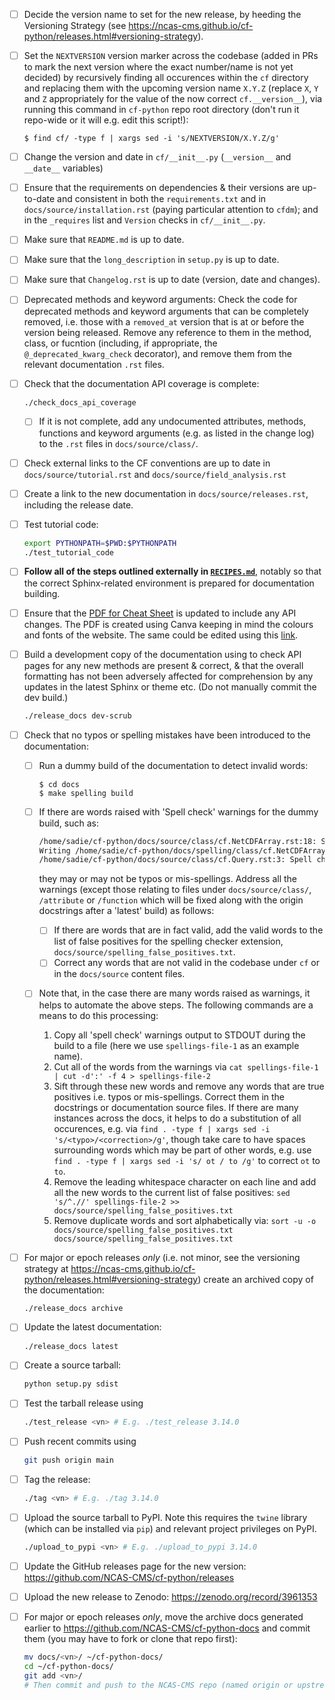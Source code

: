 - [ ] Decide the version name to set for the new release, by
  heeding the Versioning Strategy (see
  https://ncas-cms.github.io/cf-python/releases.html#versioning-strategy).

- [ ] Set the `NEXTVERSION` version marker across the codebase (added in PRs
  to mark the next version where the exact number/name is not yet decided)
  by recursively finding all occurences within the `cf` directory and replacing
  them with the upcoming version name `X.Y.Z` (replace `X`, `Y` and `Z`
  appropriately for the value of the now correct `cf.__version__`),
  via running this command in `cf-python` repo root
  directory (don't run it repo-wide or it will e.g. edit this script!):

  ```console
  $ find cf/ -type f | xargs sed -i 's/NEXTVERSION/X.Y.Z/g'
  ```

- [ ] Change the version and date in `cf/__init__.py` (`__version__` and
  `__date__` variables)

- [ ] Ensure that the requirements on dependencies & their versions
  are up-to-date and consistent in both the `requirements.txt` and in
  `docs/source/installation.rst` (paying particular attention to
  `cfdm`); and in the `_requires` list and `Version` checks in
  `cf/__init__.py`.

- [ ] Make sure that `README.md` is up to date.

- [ ] Make sure that the `long_description` in `setup.py` is up to date.

- [ ] Make sure that `Changelog.rst` is up to date (version, date and
  changes).

- [ ] Deprecated methods and keyword arguments: Check the code for
  deprecated methods and keyword arguments that can be completely
  removed, i.e. those with a ``removed_at`` version that is at or
  before the version being released. Remove any reference to them in
  the method, class, or fucntion (including, if appropriate, the
  ``@_deprecated_kwarg_check`` decorator), and remove them from the
  relevant documentation ``.rst`` files.

- [ ] Check that the documentation API coverage is complete:

  ```bash
  ./check_docs_api_coverage
  ```

  - [ ] If it is not complete, add any undocumented attributes, methods,
    functions and keyword arguments (e.g. as listed in the change log)
    to the `.rst` files in `docs/source/class/`.

- [ ] Check external links to the CF conventions are up to date in
  `docs/source/tutorial.rst` and `docs/source/field_analysis.rst`

- [ ] Create a link to the new documentation in
  `docs/source/releases.rst`, including the release date.

- [ ] Test tutorial code:

  ```bash
  export PYTHONPATH=$PWD:$PYTHONPATH
  ./test_tutorial_code
  ```

- [ ] **Follow all of the steps outlined externally in [`RECIPES.md`](./RECIPES.md)**,
  notably so that the correct Sphinx-related environment is prepared for
  documentation building.
  
- [ ] Ensure that the [PDF for Cheat Sheet](docs/_downloads/cheatsheet.pdf) 
  is updated to include any API changes. The PDF is created using Canva 
  keeping in mind the colours and fonts of the website. The same could 
  be edited using this 
  [link](https://www.canva.com/design/DAFk9_BVfNY/gmQHycBiV_YbTIWMqYxK1g/edit).

- [ ] Build a development copy of the documentation using to check API
  pages for any new methods are present & correct, & that the overall
  formatting has not been adversely affected for comprehension by any
  updates in the latest Sphinx or theme etc. (Do not manually commit
  the dev build.)

  ```bash
  ./release_docs dev-scrub
  ```

- [ ] Check that no typos or spelling mistakes have been introduced to the
  documentation:

  - [ ] Run a dummy build of the documentation to detect invalid words:

     ```console
     $ cd docs
     $ make spelling build
     ```

  - [ ] If there are words raised with 'Spell check' warnings for the dummy
    build, such as:

    ```bash
    /home/sadie/cf-python/docs/source/class/cf.NetCDFArray.rst:18: Spell check: isw: element in the sequence isw the name of the group in which.
    Writing /home/sadie/cf-python/docs/spelling/class/cf.NetCDFArray.spelling
    /home/sadie/cf-python/docs/source/class/cf.Query.rst:3: Spell check: encapulates:  object encapulates a condition, such as.
    ```

    they may or may not be typos or mis-spellings. Address all the warnings
    (except those relating to files under `docs/source/class/`,
    `/attribute` or `/function` which will be fixed along with the origin
    docstrings after a 'latest' build) as follows:

    - [ ] If there are words that are in fact valid, add the valid words to
      the list of false positives for the spelling checker extension,
      `docs/source/spelling_false_positives.txt`.
    - [ ] Correct any words that are not valid in the codebase under `cf` or
      in the `docs/source` content files.

  - [ ] Note that, in the case there are many words raised as warnings, it
    helps to automate the above steps. The following commands are a means
    to do this processing:

    1. Copy all 'spell check' warnings output to STDOUT during the build to
       a file (here we use `spellings-file-1` as an example name).
    2. Cut all of the words from the warnings via
       `cat spellings-file-1 | cut -d':' -f 4 > spellings-file-2`
    3. Sift through these new words and remove any words that are true
       positives i.e. typos or mis-spellings. Correct them in the
       docstrings or documentation source files. If there are many
       instances across the docs, it helps to do a substitution of all
       occurences, e.g. via `find . -type f | xargs sed -i 's/<typo>/<correction>/g'`,
       though take care to have spaces surrounding words which may be
       part of other words, e.g. use
       `find . -type f | xargs sed -i 's/ ot / to /g'` to correct `ot` to `to`.
    4. Remove the leading whitespace character on each line and add
       all the new words to the current list of false positives:
       `sed 's/^.//' spellings-file-2 >> docs/source/spelling_false_positives.txt`
    5. Remove duplicate words and sort alphabetically via:
       `sort -u -o docs/source/spelling_false_positives.txt docs/source/spelling_false_positives.txt`

- [ ] For major or epoch releases *only* (i.e. not minor, see the versioning strategy at
  https://ncas-cms.github.io/cf-python/releases.html#versioning-strategy)
  create an archived copy of the documentation:

  ```bash
  ./release_docs archive
  ```

- [ ] Update the latest documentation:

  ```bash
  ./release_docs latest
  ```
  
- [ ] Create a source tarball:

  ```bash
  python setup.py sdist
  ```

- [ ] Test the tarball release using

  ```bash
  ./test_release <vn> # E.g. ./test_release 3.14.0
  ```

- [ ] Push recent commits using

  ```bash
  git push origin main
  ```
  
- [ ] Tag the release:

  ```bash
  ./tag <vn> # E.g. ./tag 3.14.0
  ```
  
- [ ] Upload the source tarball to PyPI. Note this requires the `twine`
  library (which can be installed via `pip`) and relevant project
  privileges on PyPI.

  ```bash
  ./upload_to_pypi <vn> # E.g. ./upload_to_pypi 3.14.0
  ```

- [ ] Update the GitHub releases page for the new version:
  https://github.com/NCAS-CMS/cf-python/releases
  
- [ ] Upload the new release to Zenodo: https://zenodo.org/record/3961353

- [ ] For major or epoch releases *only*, move the archive docs generated earlier to
  https://github.com/NCAS-CMS/cf-python-docs and commit them (you may have to
  fork or clone that repo first):

  ```bash
  mv docs/<vn>/ ~/cf-python-docs/
  cd ~/cf-python-docs/
  git add <vn>/
  # Then commit and push to the NCAS-CMS repo (named origin or upstream as appropriate)
  ```
